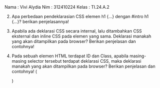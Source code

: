 Nama : Vivi Alydia
Nim : 312410224
Kelas : TI.24.A.2








2. Apa perbedaan pendeklarasian CSS elemen h1 {...} dengan #intro h1 {...}? berikan
penjelasannya!


3. Apabila ada deklarasi CSS secara internal, lalu ditambahkan CSS eksternal dan inline CSS pada
elemen yang sama. Deklarasi manakah yang akan ditampilkan pada browser? Berikan
penjelasan dan contohnya!


4. Pada sebuah elemen HTML terdapat ID dan Class, apabila masing-masing selector tersebut
terdapat deklarasi CSS, maka deklarasi manakah yang akan ditampilkan pada browser?
Berikan penjelasan dan contohnya! ( <p id="paragraf-1" class="text-paragraf"> )
